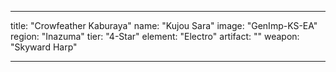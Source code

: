 ---

title: "Crowfeather Kaburaya"
name: "Kujou Sara"
image: "GenImp-KS-EA"
region: "Inazuma"
tier: "4-Star"
element: "Electro"
artifact: ""
weapon: "Skyward Harp"

---
